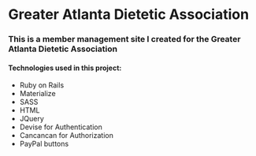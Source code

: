 # Greater Atlanta Dietetic Association

### This is a member management site I created for the Greater Atlanta Dietetic Association

#### Technologies used in this project:
- Ruby on Rails
- Materialize
- SASS
- HTML
- JQuery
- Devise for Authentication
- Cancancan for Authorization
- PayPal buttons
